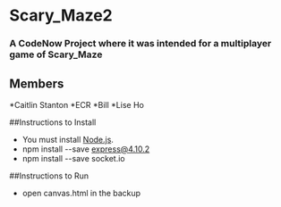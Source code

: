 # Scary_Maze2
### A CodeNow Project where it was intended for a multiplayer game of Scary_Maze

## Members
*Caitlin Stanton
*ECR
*Bill
*Lise Ho


##Instructions to Install
* You must install <a href="http://nodejs.org/">Node.js</a>. 
* npm install --save express@4.10.2
* npm install --save socket.io



##Instructions to Run
* open canvas.html in the backup